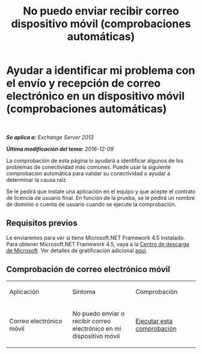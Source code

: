 ﻿---
title: 'No puedo enviar recibir correo dispositivo móvil (comprobaciones automáticas)'
TOCTitle: Ayudar a identificar mi problema con el envío y recepción de correo electrónico en un dispositivo móvil (comprobaciones automáticas)
ms:assetid: 7400a7c8-1e45-4e73-a642-b7d79d997462
ms:mtpsurl: https://technet.microsoft.com/es-es/library/Dn793610(v=EXCHG.150)
ms:contentKeyID: 62630015
ms.date: 05/22/2018
mtps_version: v=EXCHG.150
ms.translationtype: MT
---

# Ayudar a identificar mi problema con el envío y recepción de correo electrónico en un dispositivo móvil (comprobaciones automáticas)

 

_**Se aplica a:** Exchange Server 2013_

_**Última modificación del tema:** 2016-12-09_

La comprobación de esta página lo ayudará a identificar algunos de los problemas de conectividad más comunes. Puede usar la siguiente comprobación automática para validar su conectividad o ayudar a determinar la causa raíz.

Se le pedirá que instale una aplicación en el equipo y que acepte el contrato de licencia de usuario final. En función de la prueba, se le pedirá un nombre de dominio o cuenta de usuario cuando se ejecute la comprobación.

## Requisitos previos

Le enviaremos para ver si tiene Microsoft.NET Framework 4.5 instalado. Para obtener Microsoft.NET Framework 4.5, vaya a la [Centro de descarga de Microsoft](https://www.microsoft.com/en-us/download/details.aspx?id=30653). Ver detalles de gratificación adicional [aquí](https://technet.microsoft.com/library/jj851141\(v=exchg.80\).aspx).

## Comprobación de correo electrónico móvil


<table>
<colgroup>
<col style="width: 33%" />
<col style="width: 33%" />
<col style="width: 33%" />
</colgroup>
<tbody>
<tr class="odd">
<td><p>Aplicación</p></td>
<td><p>Síntoma</p></td>
<td><p>Comprobación</p></td>
</tr>
<tr class="even">
<td><p>Correo electrónico móvil</p></td>
<td><p>No puedo enviar o recibir correo electrónico en mi dispositivo móvil</p></td>
<td><p><a href="https://go.microsoft.com/fwlink/?linkid=313774">Ejecutar esta comprobación</a></p></td>
</tr>
</tbody>
</table>

